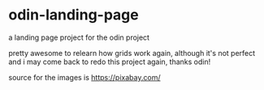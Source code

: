 # odin-landing-page
a landing page project for the odin project

pretty awesome to relearn how grids work again, although it's not perfect and i may come back to redo this project again, thanks odin!

source for the images is https://pixabay.com/
